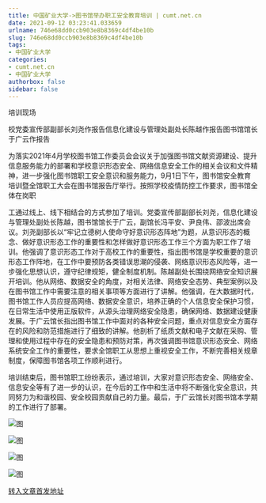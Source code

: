 ```yaml
---
title: 中国矿业大学->图书馆举办职工安全教育培训 | cumt.net.cn
date: 2021-09-12 03:23:41.033659
urlname: 746e68dd0ccb903e8b8369c4df4be10b
slug: 746e68dd0ccb903e8b8369c4df4be10b
tags: 
- 中国矿业大学
categories:
- cumt.net.cn
- 中国矿业大学
authorbox: false
sidebar: false
---
```

培训现场

校党委宣传部副部长刘尧作报告信息化建设与管理处副处长陈越作报告图书馆馆长于广云作报告

为落实2021年4月学校图书馆工作委员会会议关于加强图书馆文献资源建设、提升信息服务能力的部署和学校意识形态安全、网络信息安全工作的相关会议和文件精神，进一步强化图书馆职工安全意识和服务能力，9月1日下午，图书馆安全教育培训暨全馆职工大会在图书馆报告厅举行。按照学校疫情防控工作要求，图书馆全体在岗职
<!--more-->
工通过线上、线下相结合的方式参加了培训。党委宣传部副部长刘尧，信息化建设与管理处副处长陈越，图书馆馆长于广云，副馆长冯平安、尹良伟、邵波出席会议。刘尧副部长以“牢记立德树人使命守好意识形态阵地”为题，从意识形态的概念、做好意识形态工作的重要性和怎样做好意识形态工作三个方面为职工作了培训。他强调了意识形态工作对于高校工作的重要性，指出图书馆是学校重要的意识形态工作阵地，在工作中要预防各类错误思潮的侵袭、网络意识形态风险等，进一步强化思想认识，遵守纪律规矩，健全制度机制。陈越副处长围绕网络安全知识展开培训。他从网络、数据安全的角度，对相关法律、网络安全态势、典型案例以及在图书馆工作中需要注意的相关事项等方面进行了讲解。他强调，在大数据时代，图书馆工作人员应提高网络、数据安全意识，培养正确的个人信息安全保护习惯，在日常生活中使用正版软件，从源头治理网络安全隐患，确保网络、数据建设健康发展。于广云馆长指出图书馆工作中面对的各种安全问题，重点对信息安全方面存在的风险和防范措施进行了细致的讲解。他剖析了纸质文献和电子文献在采购、管理和使用过程中存在的安全隐患和预防对策，再次强调图书馆意识形态安全、网络系统安全工作的重要性，要求全馆职工从思想上重视安全工作，不断完善相关规章制度，保障图书馆各项工作顺利进行。

培训结束后，图书馆职工纷纷表示，通过培训，大家对意识形态安全、网络安全、信息安全等有了进一步的认识，在今后的工作中和生活中将不断强化安全意识，共同努力为和谐校园、安全校园贡献自己的力量。最后，于广云馆长对图书馆本学期的工作进行了部署。

![图](http://xwzx.cumt.edu.cn/_upload/article/images/97/90/3c3251cf4461b1bd0bba97370d95/5fe34f65-0e81-49a0-925c-04b645691db1.jpg)

![图](http://xwzx.cumt.edu.cn/_upload/article/images/97/90/3c3251cf4461b1bd0bba97370d95/f34018e0-cc65-4114-81ed-c49ffc8aa65c.jpg)

![图](http://xwzx.cumt.edu.cn/_upload/article/images/97/90/3c3251cf4461b1bd0bba97370d95/67f1e94c-4f43-4f1f-a414-754b1a9946db.jpg)

![图](http://xwzx.cumt.edu.cn/_upload/article/images/97/90/3c3251cf4461b1bd0bba97370d95/19a0e25f-b805-43a6-9b83-b7fa1588787a.png)

[转入文章首发地址](http://xwzx.cumt.edu.cn/3f/7d/c523a606077/page.htm)